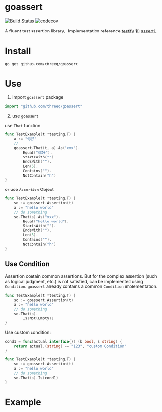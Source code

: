# goassert

[![Build Status](https://travis-ci.org/threeq/goassert.svg?branch=master)](https://travis-ci.org/threeq/goassert)
[![codecov](https://codecov.io/gh/threeq/goassert/branch/master/graph/badge.svg)](https://codecov.io/gh/threeq/goassert)

A fluent test assertion library。Implementation reference [testify](https://github.com/stretchr/testify) 和 [assertj](http://joel-costigliola.github.io/assertj)。

# Install

```shell
go get github.com/threeq/goassert
```

# Use

1. import `goassert` package

```go
import "github.com/threeq/goassert"
```

2. use `goassert`

use `That` function

```go
func TestExample(t *testing.T) {
	a := "你好"
	//
	goassert.That(t, a).As("xxx").
		Equal("你好").
		StartsWith("").
		EndsWith("").
		Len(6).
		Contains("").
		NotContain("h")
}
```

or use `Assertion` Object

```go
func TestExample(t *testing.T) {
	so := goassert.Assertion(t)
	a := "hello world"
	// do something
	so.That(a).As("xxx").
		Equal("hello world").
		StartsWith("").
		EndsWith("").
		Len(6).
		Contains("").
		NotContain("h")
}
```

## Use Condition

Assertion contain common assertions. 
But for the complex assertion (such as logical judgment, etc.) is not satisfied, can be implemented using `Condition`. 
`goassert` already contains a common `Condition` implementation.

```go
func TestExample(t *testing.T) {
	so := goassert.Assertion(t)
	a := "hello world"
    // do something
    so.That(a).
        Is(Not(Empty))
}
```

Use custom condition:

```go
cond1 = func(actual interface{}) (b bool, s string) {
    return actual.(string) == "123", "custom Condition"
}

func TestExample(t *testing.T) {
	so := goassert.Assertion(t)
	a := "hello world"
    // do something
    so.That(a).Is(cond1)
}
```

# Example

